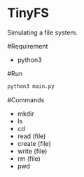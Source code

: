 # TinyFS
Simulating a file system.

#Requirement
- python3

#Run
``` bash
python3 main.py
```

#Commands
- mkdir
- ls
- cd
- read (file)
- create (file)
- write (file)
- rm (file)
- pwd
